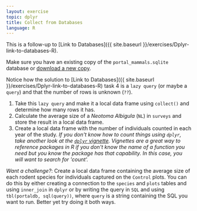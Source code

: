 ```yaml
---
layout: exercise
topic: dplyr
title: Collect from Databases
language: R
---
```


This is a follow-up to [Link to Databases]({{ site.baseurl }}/exercises/Dplyr-link-to-databases-R).

Make sure you have an existing copy of the `portal_mammals.sqlite` database or
[download a new copy](https://ndownloader.figshare.com/files/2292171).

Notice how the solution to [Link to Databases]({{ site.baseurl }}/exercises/Dplyr-link-to-databases-R) 
task 4 is a `lazy query` (or maybe a `query`) and that the number of rows is unknown (`??`).

1. Take this `lazy query` and make it a local data frame using `collect()`
   and determine how many rows it has.
2. Calculate the average size of a *Neotoma Albigula* (`NL`) in `surveys` and
   store the result in a local data frame.
3. Create a local data frame with the number of individuals counted in each year
   of the study. *If you don't know how to count things using `dplyr`, take
   another look at the
   [`dplyr` vignette](https://cran.r-project.org/web/packages/dplyr/vignettes/dplyr.html).
   Vignettes are a great way to reference packages in R if you don't know the 
   name of a function you need but you know the package has that capability. In
   this case, you will want to search for 'count'.*

*Want a challenge?*: Create a local data frame containing the average size of each rodent
   species for individuals captured on the `Control` plots. You can do this by
   either creating a connection to the `species` and `plots` tables and using
   `inner_join` in `dplyr` or by writing the query in `SQL` and using
   `tbl(portaldb, sql(query))`, where `query` is a string containing the SQL you
   want to run. Better yet try doing it both ways.
